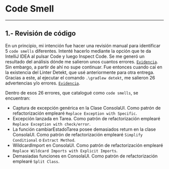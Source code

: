 # Code Smell

---

## 1.- Revisión de código

En un principio, mi intención fue hacer una revisión manual para identificar 5 `code smells` diferentes. Intenté hacerlo mediante la opción que te da IntelliJ IDEA al pulsar Code y luego Inspect Code. Se me generó un resultado del análisis dónde me salieron unos cuantos errores. [`Evidencia`](https://github.com/moraalees/TaskManagerEntornos/blob/cristian/images/codeSmells/Captura%20de%20pantalla%202025-05-20%20165626.png). Sin embargo, a partir de ahí no supe continuar. Fue entonces cuando caí en la existencia del Linter Detekt, que usé anteriormente para otra entrega. Gracias a este, al ejecutar el comando `.\gradlew detekt`, me salieron 26 advertencias y/o errores. [`Evidencia`](https://github.com/moraalees/TaskManagerEntornos/blob/cristian/images/codeSmells/Captura%20de%20pantalla%202025-05-20%20171510.png).

Dentro de esos 26 errores, que catalogué como `code smells`, se encuentran:
- Captura de excepción genérica en la Clase ConsolaUI. Como patrón de refactorización emplearé `Replace Exception with Specific`.
- Excepción lanzada en Tarea. Como patrón de refactorización emplearé `Replace Exception with check/error`.
- La función cambiarEstadoTarea posee demasiados return en la clase ConsolaUI. Como patrón de refactorización emplearé `Simplify Conditional` o `Extract Method`.
- WildcardImport en ConsolaUI. Como patrón de refactorización emplearé `Replace Wildcard Imports with Explicit Imports`.
- Demasiadas funciones en ConsolaUI. Como patrón de refactorización emplearé `Split Class`.
